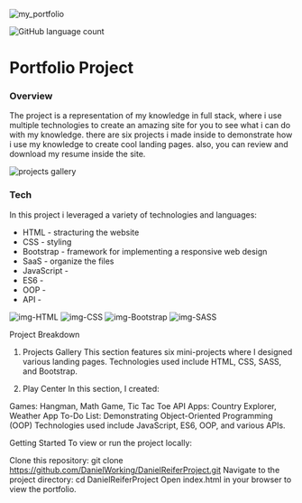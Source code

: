 ![my_portfolio](https://github.com/DanielWorking/DanielReiferProject/assets/134011193/d81c3b5a-dc41-404f-b73d-6fb6a9da2ba7)

![GitHub language count](https://img.shields.io/github/languages/count/DanielWorking/DanielReiferProject)

# Portfolio Project

### Overview
The project is a representation of my knowledge in full stack, where i use multiple technologies to create an amazing site for you to see what i can do with my knowledge.
there are six projects i made inside to demonstrate how i use my knowledge to create cool landing pages.
also, you can review and download my resume inside the site.

![projects gallery](https://github.com/DanielWorking/DanielReiferProject/assets/134011193/9b5d3d72-4d70-408c-8913-b38e2a8ffbcd)

### Tech

In this project i leveraged a variety of technologies and languages:

- HTML - stracturing the website
- CSS - styling
- Bootstrap - framework for implementing a responsive web design
- SaaS - organize the files
- JavaScript - 
- ES6 - 
- OOP - 
- API - 

![img-HTML](https://github.com/DanielWorking/DanielReiferProject/assets/134011193/6acda546-e8b4-4e38-9699-39ff6f2e0873) ![img-CSS](https://github.com/DanielWorking/DanielReiferProject/assets/134011193/4c7cfb4c-d3b3-4b1b-a45a-3a0301e43335) ![img-Bootstrap](https://github.com/DanielWorking/DanielReiferProject/assets/134011193/6dcee4f7-21ba-40bd-8588-13939a3b84c7) ![img-SASS](https://github.com/DanielWorking/DanielReiferProject/assets/134011193/554c91fe-ca99-4681-b9fb-3179dcfb06cd)


Project Breakdown
1. Projects Gallery
This section features six mini-projects where I designed various landing pages. Technologies used include HTML, CSS, SASS, and Bootstrap.

2. Play Center
In this section, I created:

Games: Hangman, Math Game, Tic Tac Toe
API Apps: Country Explorer, Weather App
To-Do List: Demonstrating Object-Oriented Programming (OOP)
Technologies used include JavaScript, ES6, OOP, and various APIs.

Getting Started
To view or run the project locally:

Clone this repository: git clone https://github.com/DanielWorking/DanielReiferProject.git
Navigate to the project directory: cd DanielReiferProject
Open index.html in your browser to view the portfolio.
